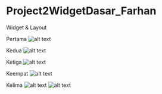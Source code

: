# Project2WidgetDasar_Farhan
Widget &amp; Layout

Pertama
![alt text](https://github.com/famaulana/Project2WidgetDasar_Farhan/blob/master/app/src/main/Screenshot/Screenshot_2018-01-26-14-07-36.png)


Kedua
![alt text](https://github.com/famaulana/Project2WidgetDasar_Farhan/blob/master/app/src/main/Screenshot/Screenshot_2018-01-26-14-07-51.png)


Ketiga
![alt text](https://github.com/famaulana/Project2WidgetDasar_Farhan/blob/master/app/src/main/Screenshot/Screenshot_2018-01-26-14-08-01.png)


Keempat
![alt text](https://github.com/famaulana/Project2WidgetDasar_Farhan/blob/master/app/src/main/Screenshot/Screenshot_2018-01-26-14-08-06.png)


Kelima
![alt text](https://github.com/famaulana/Project2WidgetDasar_Farhan/blob/master/app/src/main/Screenshot/Screenshot_2018-01-26-14-08-16.png)
![alt text](https://github.com/famaulana/Project2WidgetDasar_Farhan/blob/master/app/src/main/Screenshot/Screenshot_2018-01-26-14-08-19.png)
